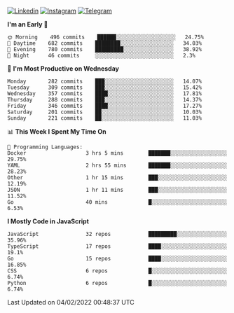 [![Linkedin](https://img.shields.io/badge/-Archie-blue?style=flat-square&labelColor=gray&logo=Linkedin&logoColor=white&link=https://www.linkedin.com/in/archisdi)](https://www.linkedin.com/in/archisdi)
[![Instagram](https://img.shields.io/badge/-@archisdi-orange?style=flat-square&labelColor=gray&logo=Instagram&logoColor=white&link=https://www.instagram.com/archisdi)](https://www.instagram.com/archisdi)
[![Telegram](https://img.shields.io/badge/-aai-informational?style=flat-square&labelColor=gray&logo=telegram&logoColor=white&link=https://t.me/archisdi)](https://t.me/archisdi)

<!--START_SECTION:waka-->
**I'm an Early 🐤** 

```text
🌞 Morning    496 commits    ██████░░░░░░░░░░░░░░░░░░░   24.75% 
🌆 Daytime    682 commits    ████████░░░░░░░░░░░░░░░░░   34.03% 
🌃 Evening    780 commits    █████████░░░░░░░░░░░░░░░░   38.92% 
🌙 Night      46 commits     ░░░░░░░░░░░░░░░░░░░░░░░░░   2.3%

```
📅 **I'm Most Productive on Wednesday** 

```text
Monday       282 commits    ███░░░░░░░░░░░░░░░░░░░░░░   14.07% 
Tuesday      309 commits    ███░░░░░░░░░░░░░░░░░░░░░░   15.42% 
Wednesday    357 commits    ████░░░░░░░░░░░░░░░░░░░░░   17.81% 
Thursday     288 commits    ███░░░░░░░░░░░░░░░░░░░░░░   14.37% 
Friday       346 commits    ████░░░░░░░░░░░░░░░░░░░░░   17.27% 
Saturday     201 commits    ██░░░░░░░░░░░░░░░░░░░░░░░   10.03% 
Sunday       221 commits    ██░░░░░░░░░░░░░░░░░░░░░░░   11.03%

```


📊 **This Week I Spent My Time On** 

```text
💬 Programming Languages: 
Docker                   3 hrs 5 mins        ███████░░░░░░░░░░░░░░░░░░   29.75% 
YAML                     2 hrs 55 mins       ███████░░░░░░░░░░░░░░░░░░   28.23% 
Other                    1 hr 15 mins        ███░░░░░░░░░░░░░░░░░░░░░░   12.19% 
JSON                     1 hr 11 mins        ███░░░░░░░░░░░░░░░░░░░░░░   11.52% 
Go                       40 mins             █░░░░░░░░░░░░░░░░░░░░░░░░   6.53%

```

**I Mostly Code in JavaScript** 

```text
JavaScript               32 repos            █████████░░░░░░░░░░░░░░░░   35.96% 
TypeScript               17 repos            ████░░░░░░░░░░░░░░░░░░░░░   19.1% 
Go                       15 repos            ████░░░░░░░░░░░░░░░░░░░░░   16.85% 
CSS                      6 repos             █░░░░░░░░░░░░░░░░░░░░░░░░   6.74% 
Python                   6 repos             █░░░░░░░░░░░░░░░░░░░░░░░░   6.74%

```



 Last Updated on 04/02/2022 00:48:37 UTC
<!--END_SECTION:waka-->